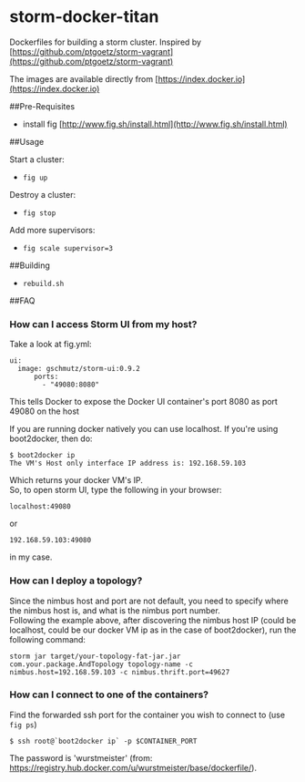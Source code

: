 storm-docker-titan
==================

Dockerfiles for building a storm cluster. Inspired by [https://github.com/ptgoetz/storm-vagrant](https://github.com/ptgoetz/storm-vagrant)

The images are available directly from [https://index.docker.io](https://index.docker.io)

##Pre-Requisites

- install fig [http://www.fig.sh/install.html](http://www.fig.sh/install.html)

##Usage

Start a cluster:

- ```fig up```

Destroy a cluster:

- ```fig stop```

Add more supervisors:

- ```fig scale supervisor=3```

##Building

- ```rebuild.sh```

##FAQ
### How can I access Storm UI from my host?
Take a look at fig.yml:

    ui:
      image: gschmutz/storm-ui:0.9.2
	      ports:
	        - "49080:8080"
    
This tells Docker to expose the Docker UI container's port 8080 as port 49080 on the host<br/>

If you are running docker natively you can use localhost. If you're using boot2docker, then do:

    $ boot2docker ip
    The VM's Host only interface IP address is: 192.168.59.103

Which returns your docker VM's IP.<br/>
So, to open storm UI, type the following in your browser:

    localhost:49080

or 
    
    192.168.59.103:49080
    
in my case.

### How can I deploy a topology?
Since the nimbus host and port are not default, you need to specify where the nimbus host is, and what is the nimbus port number.<br/>
Following the example above, after discovering the nimbus host IP (could be localhost, could be our docker VM ip as in the case of boot2docker), run the following command:

    storm jar target/your-topology-fat-jar.jar com.your.package.AndTopology topology-name -c nimbus.host=192.168.59.103 -c nimbus.thrift.port=49627

### How can I connect to one of the containers?
Find the forwarded ssh port for the container you wish to connect to (use `fig ps`)     
    	
    $ ssh root@`boot2docker ip` -p $CONTAINER_PORT 
 
The password is 'wurstmeister' (from: https://registry.hub.docker.com/u/wurstmeister/base/dockerfile/).
